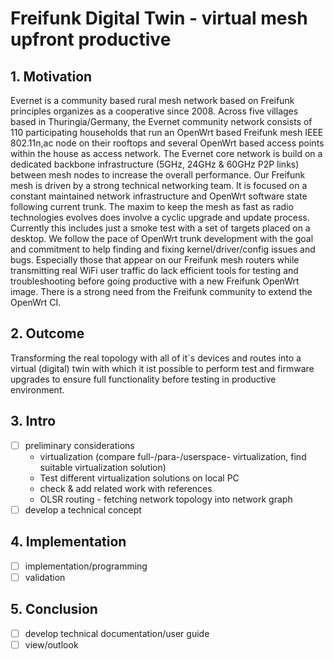 # Freifunk Digital Twin - virtual mesh upfront productive

## 1. Motivation
Evernet is a community based rural mesh network based on Freifunk principles organizes as a cooperative since 2008. Across five villages based in Thuringia/Germany, the Evernet community network consists of 110 participating households that run an OpenWrt based Freifunk mesh IEEE 802.11n,ac node on their rooftops and several OpenWrt based access points within the house as access network. The Evernet core network is build on a dedicated backbone infrastructure (5GHz, 24GHz & 60GHz P2P links) between mesh nodes to increase the overall performance. Our Freifunk mesh is driven by a strong technical networking team. It is focused on a constant maintained network infrastructure and OpenWrt software state following current trunk. The maxim to keep the mesh as fast as radio technologies evolves does involve a cyclic upgrade and update process. Currently this includes just a smoke test with a set of targets placed on a desktop. We follow the pace of OpenWrt trunk development with the goal and commitment to help finding and fixing kernel/driver/config issues and bugs. Especially those that appear on our Freifunk mesh routers while transmitting real WiFi user traffic do lack efficient tools for testing and troubleshooting before going productive with a new Freifunk OpenWrt image. There is a strong need from the Freifunk community to extend the OpenWrt CI.

## 2. Outcome
Transforming the real topology with all of it´s devices and routes into a virtual (digital) twin with which it ist possible to perform test and firmware upgrades to ensure full functionality before testing in productive environment.


## 3. Intro
- [ ] preliminary considerations
  *  virtualization (compare full-/para-/userspace- virtualization, find suitable virtualization solution)
    *  Test different virtualization solutions on local PC   
  *  check & add related work with references
  *  OLSR routing - fetching network topology into network graph
- [ ] develop a technical concept

## 4. Implementation
- [ ] implementation/programming
- [ ] validation

## 5. Conclusion
- [ ] develop technical documentation/user guide
- [ ] view/outlook

<!--
## ToDo List:
- [ ] Check & Add Related Work with References
- [ ] Software Design
- [ ] Programmierung / Umsetzung
- [ ] Installationsanleitung
- [ ] Validierung / Limitierung
- [ ] Zusammenfassung & Ausblick
-->
